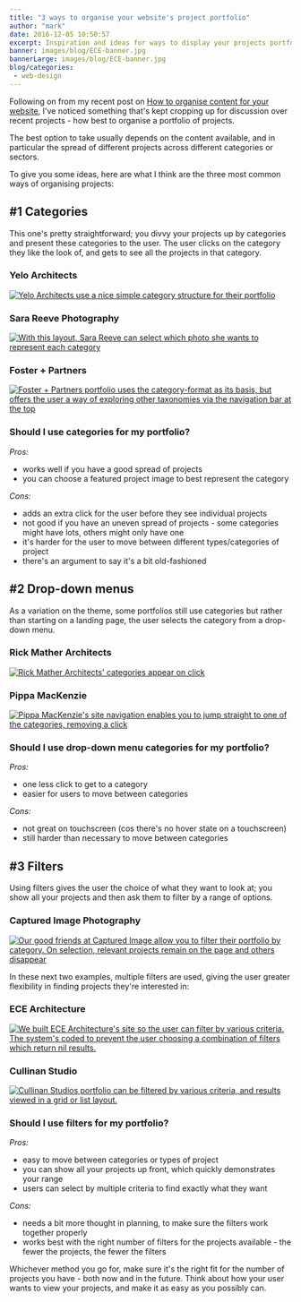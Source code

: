 ```yaml
---
title: "3 ways to organise your website's project portfolio"
author: "mark"
date: 2016-12-05 10:50:57
excerpt: Inspiration and ideas for ways to display your projects portfolio on your website.
banner: images/blog/ECE-banner.jpg
bannerLarge: images/blog/ECE-banner.jpg
blog/categories: 
 - web-design
---
```


Following on from my recent post on [How to organise content for your website](http://www.tomango.co.uk/thinks/organise-content-website/), I've noticed something that's kept cropping up for discussion over recent projects - how best to organise a portfolio of projects.

The best option to take usually depends on the content available, and in particular the spread of different projects across different categories or sectors.

To give you some ideas, here are what I think are the three most common ways of organising projects:

## #1 Categories

This one's pretty straightforward; you divvy your projects up by categories and present these categories to the user. The user clicks on the category they like the look of, and gets to see all the projects in that category.

### Yelo Architects

[![](images/blog/Portfolio-Yelo-Architects-1024x493.jpg "Yelo Architects use a nice simple category structure for their portfolio")](http://www.yeloarchitects.com/portfolio/)

### Sara Reeve Photography

[![](images/blog/Portfolio-Sara-Reeve-Photography-826x1024.jpg "With this layout, Sara Reeve can select which photo she wants to represent each category")](http://www.sarareeve.com/portfolio)

### Foster + Partners

[![](images/blog/Project-Types-Foster-Partners-763x1024.jpg "Foster + Partners portfolio uses the category-format as its basis, but offers the user a way of exploring other taxonomies via the navigation bar at the top")](http://www.fosterandpartners.com/projects/type/)

### Should I use categories for my portfolio?

*Pros:*

- works well if you have a good spread of projects
- you can choose a featured project image to best represent the category


*Cons:*

- adds an extra click for the user before they see individual projects
- not good if you have an uneven spread of projects - some categories might have lots, others might only have one
- it's harder for the user to move between different types/categories of project
- there's an argument to say it's a bit old-fashioned



## #2 Drop-down menus

As a variation on the theme, some portfolios still use categories but rather than starting on a landing page, the user selects the category from a drop-down menu.

### Rick Mather Architects

[![](images/blog/Rick-Mather-Portfolio-1024x493.jpg "Rick Mather Architects' categories appear on click")](http://www.rickmather.com)

### Pippa MacKenzie

[![](images/blog/Pippa-Mackenzie-Photography-1024x493.jpg "Pippa MacKenzie's site navigation enables you to jump straight to one of the categories, removing a click")](http://www.pippamackenzie.com/galleries/weddings/)

### Should I use drop-down menu categories for my portfolio?

*Pros:*

- one less click to get to a category
- easier for users to move between categories


*Cons:*

- not great on touchscreen (cos there's no hover state on a touchscreen)
- still harder than necessary to move between categories



## #3 Filters

Using filters gives the user the choice of what they want to look at; you show all your projects and then ask them to filter by a range of options.

### Captured Image Photography

[![](images/blog/captured-image-portfolio-1024x588.jpg "Our good friends at Captured Image allow you to filter their portfolio by category. On selection, relevant projects remain on the page and others disappear")](http://www.capturedimagephotography.co.uk/our-work/)

In these next two examples, multiple filters are used, giving the user greater flexibility in finding projects they're interested in:

### ECE Architecture

[![](images/blog/ece-architecture-portfolio-1024x588.jpg "We built ECE Architecture's site so the user can filter by various criteria. The system's coded to prevent the user choosing a combination of filters which return nil results.")](http://www.ecearchitecture.com/projects/)

### Cullinan Studio

[![](images/blog/cullinan-studio-portfolio-1024x588.jpg "Cullinan Studios portfolio can be filtered by various criteria, and results viewed in a grid or list layout.")](http://cullinanstudio.com/projects)

### Should I use filters for my portfolio?

*Pros:*

- easy to move between categories or types of project
- you can show all your projects up front, which quickly demonstrates your range
- users can select by multiple criteria to find exactly what they want


*Cons:*

- needs a bit more thought in planning, to make sure the filters work together properly
- works best with the right number of filters for the projects available - the fewer the projects, the fewer the filters


Whichever method you go for, make sure it's the right fit for the number of projects you have - both now and in the future. Think about how your user wants to view your projects, and make it as easy as you possibly can.


